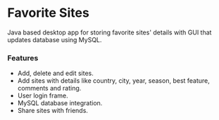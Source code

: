 # Favorite Sites

Java based desktop app for storing favorite sites' details with GUI that updates database using MySQL.

### Features

- Add, delete and edit sites.
- Add sites with details like country, city, year, season, best feature, comments and rating.
- User login frame.
- MySQL database integration.
- Share sites with friends.
  
